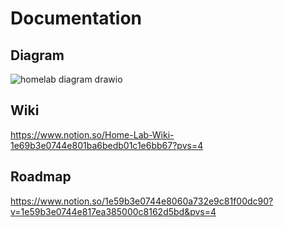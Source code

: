# Documentation

## Diagram
![homelab diagram drawio](https://github.com/user-attachments/assets/b9c37fbd-2330-41ec-ae4a-eb50f924e39c)

## Wiki
https://www.notion.so/Home-Lab-Wiki-1e69b3e0744e801ba6bedb01c1e6bb67?pvs=4

## Roadmap
https://www.notion.so/1e59b3e0744e8060a732e9c81f00dc90?v=1e59b3e0744e817ea385000c8162d5bd&pvs=4